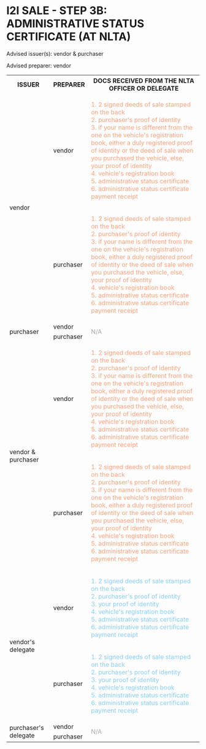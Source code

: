 # I2I SALE - STEP 3B: ADMINISTRATIVE STATUS CERTIFICATE (AT NLTA)

Advised issuer(s): vendor & purchaser

Advised preparer: vendor

<table>
  <tr>
    <th>ISSUER</th>
    <th>PREPARER</th>
    <th>DOCS RECEIVED FROM THE NLTA OFFICER OR DELEGATE</th>
  </tr>

  <tr>
    <!-- ISSUER: vendor -->
    <!-- PREPARER: vendor -->
    <td rowspan="2">vendor</td>
    <td>vendor</td>
    <td style="color: lightsalmon;">
      <ol style="padding: 0; list-style-position: inside;">
        <li>2 signed deeds of sale stamped on the back</li>
        <li>purchaser's proof of identity</li>
        <li>if your name is different from the one on the vehicle's registration book, either a duly registered proof of identity or the deed of sale when you purchased the vehicle, else, your proof of identity</li>
        <li>vehicle's registration book</li>
        <li>administrative status certificate</li>
        <li>administrative status certificate payment receipt</li>
      </ol>
    </td>
  </tr>
  <tr>
    <!-- ISSUER: vendor -->
    <!-- PREPARER: purchaser -->
    <td>purchaser</td>
    <td style="color: lightsalmon;">
      <ol style="padding: 0; list-style-position: inside;">
        <li>2 signed deeds of sale stamped on the back</li>
        <li>purchaser's proof of identity</li>
        <li>if your name is different from the one on the vehicle's registration book, either a duly registered proof of identity or the deed of sale when you purchased the vehicle, else, your proof of identity</li>
        <li>vehicle's registration book</li>
        <li>administrative status certificate</li>
        <li>administrative status certificate payment receipt</li>
      </ol>
    </td>
  </tr>

  <tr>
    <!-- ISSUER: purchaser -->
    <!-- PREPARER: vendor -->
    <td rowspan="2">purchaser</td>
    <td>vendor</td>
    <td rowspan="2" style="color: darkgray;">
      N/A
    </td>
  </tr>
  <tr>
    <!-- ISSUER: purchaser -->
    <!-- PREPARER: purchaser -->
    <td>purchaser</td>
  </tr>

  <tr>
    <!-- ISSUER: vendor & purchaser -->
    <!-- PREPARER: vendor -->
    <td rowspan="2">vendor & purchaser</td>
    <td>vendor</td>
    <td style="color: lightsalmon;">
      <ol style="padding: 0; list-style-position: inside;">
        <li>2 signed deeds of sale stamped on the back</li>
        <li>purchaser's proof of identity</li>
        <li>if your name is different from the one on the vehicle's registration book, either a duly registered proof of identity or the deed of sale when you purchased the vehicle, else, your proof of identity</li>
        <li>vehicle's registration book</li>
        <li>administrative status certificate</li>
        <li>administrative status certificate payment receipt</li>
      </ol>
    </td>
  </tr>
  <tr>
    <!-- ISSUER: vendor & purchaser -->
    <!-- PREPARER: purchaser -->
    <td>purchaser</td>
    <td style="color: lightsalmon;">
      <ol style="padding: 0; list-style-position: inside;">
        <li>2 signed deeds of sale stamped on the back</li>
        <li>purchaser's proof of identity</li>
        <li>if your name is different from the one on the vehicle's registration book, either a duly registered proof of identity or the deed of sale when you purchased the vehicle, else, your proof of identity</li>
        <li>vehicle's registration book</li>
        <li>administrative status certificate</li>
        <li>administrative status certificate payment receipt</li>
      </ol>
    </td>
  </tr>

  <tr>
    <!-- ISSUER: vendor's delegate -->
    <!-- PREPARER: vendor -->
    <td rowspan="2">vendor's delegate</td>
    <td>vendor</td>
    <td style="color: lightskyblue;">
      <ol style="padding: 0; list-style-position: inside;">
        <li>2 signed deeds of sale stamped on the back</li>
        <li>purchaser's proof of identity</li>
        <li>your proof of identity</li>
        <li>vehicle's registration book</li>
        <li>administrative status certificate</li>
        <li>administrative status certificate payment receipt</li>
      </ol>
    </td>
  </tr>
  <tr>
    <!-- ISSUER: vendor's delegate -->
    <!-- PREPARER: purchaser -->
    <td>purchaser</td>
    <td style="color: lightskyblue;">
      <ol style="padding: 0; list-style-position: inside;">
        <li>2 signed deeds of sale stamped on the back</li>
        <li>purchaser's proof of identity</li>
        <li>your proof of identity</li>
        <li>vehicle's registration book</li>
        <li>administrative status certificate</li>
        <li>administrative status certificate payment receipt</li>
      </ol>
    </td>
  </tr>

  <tr>
    <!-- ISSUER: purchaser's delegate -->
    <!-- PREPARER: vendor -->
    <td rowspan="2">purchaser's delegate</td>
    <td>vendor</td>
    <td rowspan="2" style="color: darkgray;">
      N/A
    </td>
  </tr>
  <tr>
    <!-- ISSUER: purchaser's delegate -->
    <!-- PREPARER: purchaser -->
    <td>purchaser</td>
  </tr>
</table>
